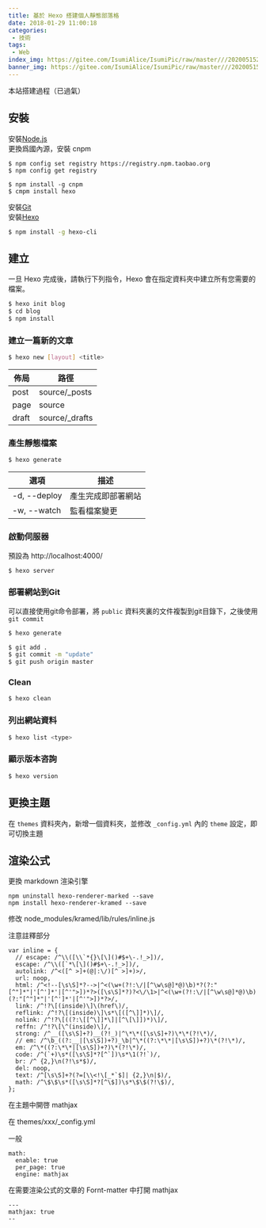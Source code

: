 ```yaml
---
title: 基於 Hexo 搭建個人靜態部落格
date: 2018-01-29 11:00:18
categories: 
 - 技術
tags: 
 - Web
index_img: https://gitee.com/IsumiAlice/IsumiPic/raw/master///20200515204647.jpg
banner_img: https://gitee.com/IsumiAlice/IsumiPic/raw/master///20200515204647.jpg
---
```

本站搭建過程（已過氣）
<!-- more -->
## 安裝
安裝[Node.js](https://nodejs.org/en/)  
更換爲國內源，安裝 cnpm

```
$ npm config set registry https://registry.npm.taobao.org
$ npm config get registry

$ npm install -g cnpm
$ cmpm install hexo 
```
安裝[Git](https://git-scm.com/downloads)  
安裝[Hexo](https://hexo.io/zh-tw/)  
``` bash
$ npm install -g hexo-cli
```
## 建立
一旦 Hexo 完成後，請執行下列指令，Hexo 會在指定資料夾中建立所有您需要的檔案。
``` bash
$ hexo init blog
$ cd blog
$ npm install
```
### 建立一篇新的文章
``` bash
$ hexo new [layout] <title>
```
| 佈局  | 路徑           |
| ----- | -------------- |
| post  | source/_posts  |
| page  | source         |
| draft | source/_drafts |
### 產生靜態檔案
``` bash
$ hexo generate
```
| 選項         | 描述               |
| ------------ | ------------------ |
| -d, --deploy | 產生完成即部署網站 |
| -w, --watch  | 監看檔案變更       |

### 啟動伺服器
預設為 http://localhost:4000/
``` bash
$ hexo server
```
### 部署網站到Git
可以直接使用git命令部署，將 ``public`` 資料夾裏的文件複製到git目錄下，之後使用 ``git commit``
``` bash
$ hexo generate

$ git add .
$ git commit -m "update"
$ git push origin master
```
### Clean
``` bash
$ hexo clean
```
### 列出網站資料
``` bash
$ hexo list <type>
```
### 顯示版本咨詢
``` bash
$ hexo version
```
## 更換主題
在 ``themes`` 資料夾內，新增一個資料夾，並修改 ``_config.yml`` 內的 ``theme`` 設定，即可切換主題

## 渲染公式

更換 markdown 渲染引擎

```
npm uninstall hexo-renderer-marked --save
npm install hexo-renderer-kramed --save
```

修改 node_modules/kramed/lib/rules/inline.js

注意註釋部分

```
var inline = {
  // escape: /^\\([\\`*{}\[\]()#$+\-.!_>])/,
  escape: /^\\([`*\[\]()#$+\-.!_>])/,
  autolink: /^<([^ >]+(@|:\/)[^ >]+)>/,
  url: noop,
  html: /^<!--[\s\S]*?-->|^<(\w+(?!:\/|[^\w\s@]*@)\b)*?(?:"[^"]*"|'[^']*'|[^'">])*?>([\s\S]*?)?<\/\1>|^<(\w+(?!:\/|[^\w\s@]*@)\b)(?:"[^"]*"|'[^']*'|[^'">])*?>/,
  link: /^!?\[(inside)\]\(href\)/,
  reflink: /^!?\[(inside)\]\s*\[([^\]]*)\]/,
  nolink: /^!?\[((?:\[[^\]]*\]|[^\[\]])*)\]/,
  reffn: /^!?\[\^(inside)\]/,
  strong: /^__([\s\S]+?)__(?!_)|^\*\*([\s\S]+?)\*\*(?!\*)/,
  // em: /^\b_((?:__|[\s\S])+?)_\b|^\*((?:\*\*|[\s\S])+?)\*(?!\*)/,
  em: /^\*((?:\*\*|[\s\S])+?)\*(?!\*)/,
  code: /^(`+)\s*([\s\S]*?[^`])\s*\1(?!`)/,
  br: /^ {2,}\n(?!\s*$)/,
  del: noop,
  text: /^[\s\S]+?(?=[\\<!\[_*`$]| {2,}\n|$)/,
  math: /^\$\$\s*([\s\S]*?[^\$])\s*\$\$(?!\$)/,
};
```

在主題中開啓 mathjax

在 themes/xxx/_config.yml

一般

```
math:
  enable: true
  per_page: true
  engine: mathjax
```

在需要渲染公式的文章的 Fornt-matter 中打開 mathjax

```
---
mathjax: true
--
```